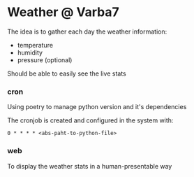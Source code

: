 # Weather @ Varba7

The idea is to gather each day the weather information:

- temperature
- humidity
- pressure (optional)

Should be able to easily see the live stats

### cron

Using poetry to manage python version and it's dependencies

The cronjob is created and configured in the system with:

```
0 * * * * <abs-paht-to-python-file>
```

### web

To display the weather stats in a human-presentable way
